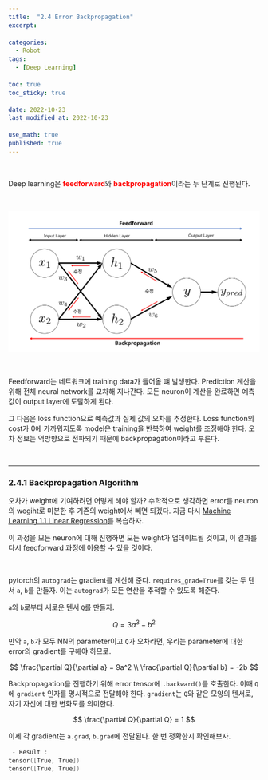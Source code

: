 ```yaml
---
title:  "2.4 Error Backpropagation"
excerpt: 

categories:
  - Robot
tags:
  - [Deep Learning]

toc: true
toc_sticky: true
 
date: 2022-10-23
last_modified_at: 2022-10-23

use_math: true
published: true
---
```


<br>

Deep learning은 <span style="color:red">**feedforward**</span>와 <span style="color:red">**backpropagation**</span>이라는 두 단계로 진행된다.

<br>

<p align="center"><img src="/assets/image/machine_learning/dl/ch2/221023_1.svg" width="" height="" title="" alt=""><br/></p>

<br>

Feedforward는 네트워크에 training data가 들어올 떄 발생한다. Prediction 계산을 위해 전체 neural network를 교차해 지나간다. 모든 neuron이 계산을 완료하면 예측값이 output layer에 도달하게 된다.

그 다음은 loss function으로 예측값과 실제 값의 오차를 추정한다. Loss function의 cost가 0에 가까워지도록 model은 training을 반복하여 weight를 조정해야 한다. 오차 정보는 역방향으로 전파되기 때문에 backpropagation이라고 부른다. 

<br>

***

### 2.4.1 Backpropagation Algorithm

오차가 weight에 기여하려면 어떻게 해야 할까? 수학적으로 생각하면 error를 neuron의 wegiht로 미분한 후 기존의 weight에서 빼면 되겠다. 지금 다시 [Machine Learning 1.1 Linear Regression](https://younghwanjoo1608.github.io/robot/ml1.1/)를 복습하자.

이 과정을 모든 neuron에 대해 진행하면 모든 weight가 업데이트될 것이고, 이 결과를 다시 feedforward 과정에 이용할 수 있을 것이다.

<br>

pytorch의 `autograd`는 gradient를 계산해 준다. `requires_grad=True`를 갖는 두 텐서 `a`, `b`를 만들자. 이는 `autograd`가 모든 연산을 추적할 수 있도록 해준다.

<script src="https://gist.github.com/younghwanJoo1608/fec9791fcad75a573dbc7a62c6522e9b.js"></script>


`a`와 `b`로부터 새로운 텐서 `Q`를 만들자.

$$
Q = 3a^3 - b^2
$$

만약 `a`, `b`가 모두 NN의 parameter이고 `Q`가 오차라면, 우리는 parameter에 대한 error의 gradient를 구해야 하므로.

$$
\frac{\partial Q}{\partial a} = 9a^2 \\
\frac{\partial Q}{\partial b} = -2b
$$

Backpropagation을 진행하기 위해 error tensor에 `.backward()`를 호출한다. 이때 `Q`에 `gradient` 인자를 명시적으로 전달해야 한다. `gradient`는 `Q`와 같은 모양의 텐서로, 자기 자신에 대한 변화도를 의미한다.

$$
\frac{\partial Q}{\partial Q} = 1
$$

<script src="https://gist.github.com/younghwanJoo1608/70570cc36a66c2215297a48c0e7969eb.js"></script>

이제 각 gradient는 `a.grad`, `b.grad`에 전달된다. 한 번 정확한지 확인해보자.

<script src="https://gist.github.com/younghwanJoo1608/5cdf102794ee62ea837bbb7665debff5.js"></script>

```cpp
 - Result : 
tensor([True, True])
tensor([True, True])
```